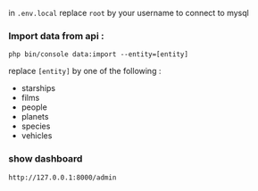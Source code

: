 in ``.env.local`` replace `root` by your username to connect to mysql

### Import data from api :
`php bin/console data:import --entity=[entity]`

replace `[entity]` by one of the following :
- starships 
- films
- people
- planets
- species
- vehicles

### show dashboard
``http://127.0.0.1:8000/admin``





